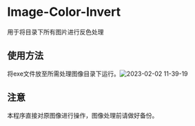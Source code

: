 # Image-Color-Invert

用于将目录下所有图片进行反色处理

## 使用方法

将exe文件放至所需处理图像目录下运行。![2023-02-02 11-39-19](https://www.kurisunya.top/pictures/3/2023/02/02/1675309363.gif)

## 注意

本程序直接对原图像进行操作，图像处理前请做好备份。
